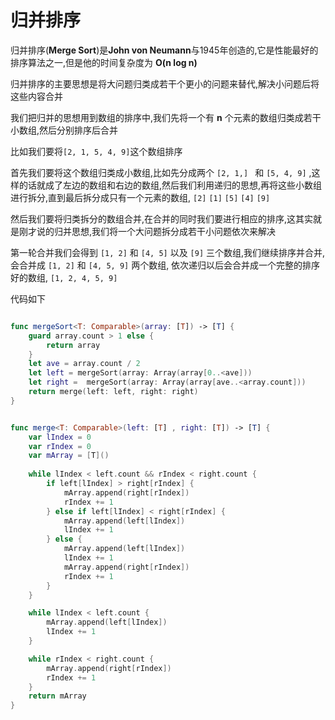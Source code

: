 # 归并排序

归并排序(**Merge Sort**)是**John von Neumann**与1945年创造的,它是性能最好的排序算法之一,但是他的时间复杂度为 **O(n log n)**

归并排序的主要思想是将大问题归类成若干个更小的问题来替代,解决小问题后将这些内容合并

我们把归并的思想用到数组的排序中,我们先将一个有 **n** 个元素的数组归类成若干小数组,然后分别排序后合并

比如我们要将`[2, 1, 5, 4, 9]`这个数组排序

首先我们要将这个数组归类成小数组,比如先分成两个 `[2, 1,] ` 和 `[5, 4, 9]` ,这样的话就成了左边的数组和右边的数组,然后我们利用递归的思想,再将这些小数组进行拆分,直到最后拆分成只有一个元素的数组, `[2]` `[1]` `[5]` `[4]` `[9]`

然后我们要将归类拆分的数组合并,在合并的同时我们要进行相应的排序,这其实就是刚才说的归并思想,我们将一个大问题拆分成若干小问题依次来解决

第一轮合并我们会得到 `[1, 2]` 和 `[4, 5]` 以及 `[9]` 三个数组,我们继续排序并合并,会合并成 `[1, 2]` 和 `[4, 5, 9]` 两个数组, 依次递归以后会合并成一个完整的排序好的数组, `[1, 2, 4, 5, 9]`

代码如下

```swift

func mergeSort<T: Comparable>(array: [T]) -> [T] {
    guard array.count > 1 else {
        return array
    }
    let ave = array.count / 2
    let left = mergeSort(array: Array(array[0..<ave]))
    let right =  mergeSort(array: Array(array[ave..<array.count]))
    return merge(left: left, right: right)
}


func merge<T: Comparable>(left: [T] , right: [T]) -> [T] {
    var lIndex = 0
    var rIndex = 0
    var mArray = [T]()
    
    while lIndex < left.count && rIndex < right.count {
        if left[lIndex] > right[rIndex] {
            mArray.append(right[rIndex])
            rIndex += 1
        } else if left[lIndex] < right[rIndex] {
            mArray.append(left[lIndex])
            lIndex += 1
        } else {
            mArray.append(left[lIndex])
            lIndex += 1
            mArray.append(right[rIndex])
            rIndex += 1
        }
    }

    while lIndex < left.count {
        mArray.append(left[lIndex])
        lIndex += 1
    }

    while rIndex < right.count {
        mArray.append(right[rIndex])
        rIndex += 1
    }
    return mArray
}

```



